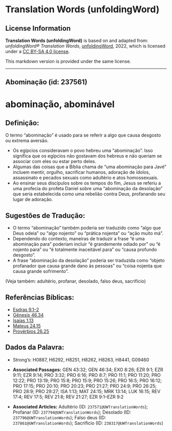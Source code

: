 # Translation Words (unfoldingWord)

## License Information

**Translation Words (unfoldingWord)** is based on and adapted from: _unfoldingWord® Translation Words_, [unfoldingWord](https://unfoldingword.org/utw), 2022, which is licensed under a [CC BY-SA 4.0 license](https://creativecommons.org/licenses/by-sa/4.0/legalcode.en).

This markdown version is provided under the same license.



--------------------------------

## Abominação (id: 237561)

abominação, abominável
======================

Definição:
----------

O termo “abominação” é usado para se referir a algo que causa desgosto ou extrema aversão.

* Os egípcios consideravam o povo hebreu uma “abominação”. Isso significa que os egípcios não gostavam dos hebreus e não queriam se associar com eles ou estar perto deles.
* Algumas das coisas que a Bíblia chama de “uma abominação para Javé” incluem mentir, orgulho, sacrificar humanos, adoração de ídolos, assassinato e pecados sexuais como adultério e atos homossexuais.
* Ao ensinar seus discípulos sobre os tempos do fim, Jesus se referiu a uma profecia do profeta Daniel sobre uma “abominação da desolação” que seria estabelecida como uma rebelião contra Deus, profanando seu lugar de adoração.

Sugestões de Tradução:
----------------------

* O termo “abominação” também poderia ser traduzido como “algo que Deus odeia” ou “algo nojento” ou “prática nojenta” ou “ação muito má”.
* Dependendo do contexto, maneiras de traduzir a frase “é uma abominação para” poderiam incluir “é grandemente odiado por” ou “é nojento para” ou “é totalmente inaceitável para” ou “causa profundo desgosto”.
* A frase “abominação da desolação” poderia ser traduzida como “objeto profanador que causa grande dano às pessoas” ou “coisa nojenta que causa grande sofrimento”.

(Veja também: adultério, profanar, desolado, falso deus, sacrifício)

Referências Bíblicas:
---------------------

* [Esdras 9\.1–2](https://ref.ly/Ezra9:1-Ezra9:2)
* [Gênesis 46\.34](https://ref.ly/Gen46:34)
* [Isaías 1\.13](https://ref.ly/Isa1:13)
* [Mateus 24\.15](https://ref.ly/Matt24:15)
* [Provérbios 26\.25](https://ref.ly/Prov26:25)

Dados da Palavra:
-----------------

* Strong’s: H0887, H6292, H8251, H8262, H8263, H8441, G09460

* **Associated Passages:** GEN 43:32; GEN 46:34; EXO 8:26; EZR 9:1; EZR 9:11; EZR 9:14; PRO 3:32; PRO 6:16; PRO 8:7; PRO 11:1; PRO 11:20; PRO 12:22; PRO 13:19; PRO 15:8; PRO 15:9; PRO 15:26; PRO 16:5; PRO 16:12; PRO 17:15; PRO 20:10; PRO 20:23; PRO 21:27; PRO 24:9; PRO 26:25; PRO 28:9; PRO 29:27; ISA 1:13; MAT 24:15; MRK 13:14; LUK 16:15; REV 17:4; REV 17:5; REV 21:8; REV 21:27; EZR 9:1–EZR 9:2
* **Associated Articles:** Adultério (ID: `237571@UWTranslationWords`); Profanar (ID: `237794@UWTranslationWords`); Desolado (ID: `237796@UWTranslationWords`); Falso deus (ID: `237861@UWTranslationWords`); Sacrifício (ID: `238317@UWTranslationWords`)

